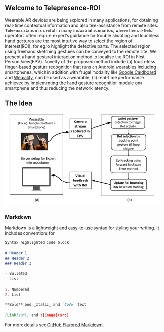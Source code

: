 ## Welcome to Telepresence-ROI

Wearable AR devices are being explored in many applications,  for obtaining real-time contextual  information  and  also  tele-assistance  from  remote sites.  Tele-assistance is useful in many industrial scenarios,  where  the on-field  operators  often  require  expert’s  guidance for trouble shooting and touchless hand gestures are the most intuitive way to select the region of interest(ROI), for eg.to highlight the defective parts.  The selected region using freehand sketching gestures can be conveyed to the remote site.  We present a hand gestural interaction method to localise the ROI in First Person View(FPV). Novelty of the proposed method include (a) touch-less finger-based gesture recognition that runs on Android wearables including smartphones,  which in addition with frugal  modality  like [Google Cardboard](https://vr.google.com/cardboard/) and [Wearality](http://wearality.com/),  can  be used as a wearable, (b) real-time performance achieved by  implementing  the  hand  gesture  recognition  module  ona smartphone and thus reducing the network latency.

## The Idea
![Proposedmethod](https://github.com/arc4224/AirGesturesROI/blob/master/img/Setup.png)

### Markdown

Markdown is a lightweight and easy-to-use syntax for styling your writing. It includes conventions for

```markdown
Syntax highlighted code block

# Header 1
## Header 2
### Header 3

- Bulleted
- List

1. Numbered
2. List

**Bold** and _Italic_ and `Code` text

[Link](url) and ![Image](src)
```

For more details see [GitHub Flavored Markdown](https://guides.github.com/features/mastering-markdown/).


